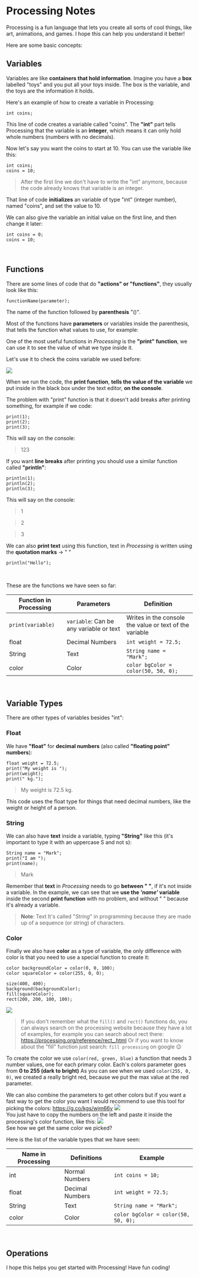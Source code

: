 # Processing Notes 

Processing is a fun language that lets you create all sorts of cool things, like art, animations, and games. I hope this can help you understand it better!

Here are some basic concepts:
&nbsp;

## Variables

Variables are like **containers that hold information**. Imagine you have a **box** labelled "toys" and you put all your toys inside. The box is the variable, and the toys are the information it holds.

Here's an example of how to create a variable in Processing:
```processing
int coins;
```

This line of code creates a variable called "coins". The **"int"** part tells Processing that the variable is an **integer**, which means it can only hold whole numbers (numbers with no decimals).

Now let's say you want the coins to start at 10. You can use the variable like this:
```processing
int coins;
coins = 10;
```
> After the first line we don't have to write the "int" anymore, because the code already knows that variable is an integer.

That line of code **initializes** an variable of type "int" (integer number), named "coins", and set the value to 10.

We can also give the variable an initial value on the first line, and then change it later:
```processing
int coins = 0;
coins = 10;
```
&nbsp;

## Functions

There are some lines of code that do **"actions" or "functions"**, they usually look like this:
```processing
functionName(parameter);
```
The name of the function followed by **parenthesis** "()".


Most of the functions have **parameters** or variables inside the parenthesis, that tells the function what values to use, for example:

One of the most useful functions in *Processing* is the **"print" function**, we can use it to see the value of what we type inside it.

Let's use it to check the coins variable we used before:

![](https://gyazo.com/ad1698926fec3defc6066c757c9cdd28.png)  

When we run the code, the **print function**, **tells the value of the variable** we put inside in the black box under the text editor, **on the console**.

The problem with "print" function is that it doesn't add breaks after printing something, for example if we code:
```processing
print(1);
print(2);
print(3);
```
This will say on the console:
>123

If you want **line breaks** after printing you should use a similar function called **"println"**:
```processing
println(1);
println(2);
println(3);
```
This will say on the console:
>1

>2

>3

We can also **print text** using this function, text in *Processing* is written using the **quotation marks** → " "
```processing
println("Hello");
```
&nbsp;

These are the functions we have seen so far:

| Function in Processing | Parameters | Definition |
|------|---------------|----------------------------|
|```print(variable)```| ```variable```: Can be any variable or text|Writes in the console the value or text of the variable      |
|float |Decimal Numbers|```int weight = 72.5;```    |
|String|Text           |```String name = "Mark";```|
|color |Color          |```color bgColor = color(50, 50, 0);```|
&nbsp;


## Variable Types

There are other types of variables besides "int": 

### Float

We have **"float"** for **decimal numbers** (also called **"floating point" numbers**):
```processing
float weight = 72.5;
print("My weight is ");
print(weight);
print(" kg.");
```
> My weight is 72.5 kg.

This code uses the float type for things that need decimal numbers, like the weight or height of a person.

### String

We can also have **text** inside a variable, typing **"String"** like this (it's important to type it with an uppercase S and not s):
```processing
String name = "Mark";
print("I am ");
print(name);
```
> Mark

Remember that **text** in *Processing* needs to go **between " "**, if it's not inside a variable. In the example, we can see that we **use the *'name'* variable** inside the second **print function** with no problem, and without " " because it's already a variable.
> **Note**: Text It's called "*String*" in programming because they are made up of a sequence (or string) of characters.


### Color

Finally we also have **color** as a type of variable, the only difference with color is that you need to use a special function to create it:
```processing
color backgroundColor = color(0, 0, 100);
color squareColor = color(255, 0, 0);

size(400, 400);
background(backgroundColor);
fill(squareColor);
rect(200, 200, 100, 100);
```
![](https://gyazo.com/c7058485bb599661457acfebe0661d73.png)  

>If you don't remember what the ```fill()``` and ```rect()``` functions do, you can always search on the processing website because they have a lot of examples, for example you can search about rect there: https://processing.org/reference/rect_.html
Or if you want to know about the "fill" function just search: ```fill processing``` on google 😉

To create the color we use ```color(red, green, blue)``` a function that needs 3 number values, one for each primary color.
Each's colors parameter goes from **0 to 255 (dark to bright)**
As you can see when we used ```color(255, 0, 0)```, we created a really bright red, because we put the max value at the red parameter.

We can also combine the parameters to get other colors but if you want a fast way to get the color you want I would recommend to use this tool for picking the colors: https://g.co/kgs/wjm66v
![](https://gyazo.com/f085ddd1e8def8cd9b74a254bef8621c.png)  
You just have to copy the numbers on the left and paste it inside the processing's color function, like this:
![](https://gyazo.com/d38f76199dc73299d0cd2ff0547cb685.png)  
See how we get the same color we picked?
&nbsp;

Here is the list of the variable types that we have seen:

| Name in Processing | Definitions | Example |
|------|---------------|----------------------------|
|int   |Normal Numbers |```int coins = 10;```       |
|float |Decimal Numbers|```int weight = 72.5;```    |
|String|Text           |```String name = "Mark";```|
|color |Color          |```color bgColor = color(50, 50, 0);```|

&nbsp;

## Operations











I hope this helps you get started with Processing! Have fun coding!






